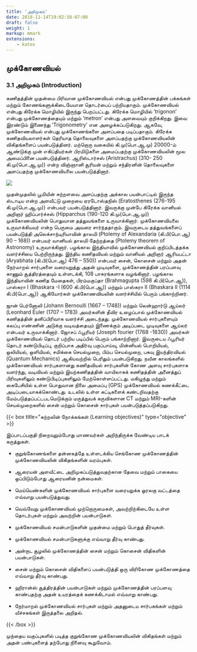 ```yaml
---
title: 'அறிமுகம்'
date: 2018-11-14T19:02:50-07:00
draft: false
weight: 1
markup: mmark
extensions:
    - katex
---
```


## முக்கோணவியல்


### 3.1 அறிமுகம் (Introduction)

கணிதத்தின் முதன்மை பிரிவான முக்கோணவியல் என்பது
முக்கோணத்தின் பக்கங்கள் மற்றும் கோணங்களுக்கிடையேயான
தொடர்பைப் பற்றியதாகும். முக்கோணவியல் என்பது கிரேக்க
மொழியில் இருந்து பெறப்பட்டது. கிரேக்க மொழியில் ‘trigonon’ என்பது
முக்கோணத்தையும் மற்றும் ‘metron’ என்பது அளவையும் குறிக்கிறது.
இவை இரண்டும் இணைந்து ‘Trigonometry’ என அழைக்கப்படுகிறது.
ஆகவே, முக்கோணவியல் என்பது முக்கோணங்களை அளப்பதை
படிப்பதாகும். கிரேக்க கணிதவியலாளர்கள் தெரியாத தொலைவுகளை
அளப்பதற்கு முக்கோணவியலின் விகிதங்களைப் பயன்படுத்தினர்.
மற்றொரு வகையில் கி.மு(பொ.ஆ.மு) 20000-ம் ஆண்டுக்கு முன்
எகிப்தியர்கள் பிரமிடுகளை அமைப்பதற்கு முக்கோணவியலின்
மூல அமைப்பினை பயன்படுத்தினர். ஆரிஸ்டார்சஸ் (Aristrachus)
(310- 250 கி.மு(பொ.ஆ.மு)) என்ற விஞ்ஞானி சூரியன் மற்றும்
சந்திரனின் தொலைவுகளை அளப்பதற்கு முக்கோணவியலை பயன்படுத்தினார்.

![](/books/maths/part-1/trigonometry/trig1.png)

முதன்முதலில் பூமியின் சுற்றளவை அளப்பதற்கு அக்கால பயன்பாட்டில் இருந்த ஸ்டாடிய
என்ற அளவீட்டு முறையை ஏரடோஸ்தநிஸ் (Eratosthenes (276-195 கி.மு(பொ.ஆ.மு)) என்பவர்
பயன்படுத்தினார். இவருக்கு முன்பே கிரேக்க வானியல் அறிஞர் ஹிப்பார்ச்சஸ் (Hipparchus (190-120
கி.மு(பொ.ஆ.மு)) முக்கோணவியலின் பொதுவான தத்துவங்களை உருவாக்கினார். முக்கோணவியலை
உருவாக்கியவர் என்ற பெருமை அவரை சார்ந்ததாகும். இவருடைய தத்துவங்களைப் பயன்படுத்தி
அலெக்சாந்டிரியாவின் தாலமி (Ptolemy of Alexandaria (கி.பி(பொ.ஆ) 90 – 168)) என்பவர் வானியல்
தாலமி தேற்றத்தை (Ptolemy theorem of Astronomy) உருவாக்கினார். பழங்கால இந்தியாவில்
முக்கோணவியல் குறிப்பிடத்தக்க வளர்ச்சியை பெற்றிருந்தது. இந்திய கணிதவியல் மற்றும் வானியல்
அறிஞர் ஆரியபட்டா (Aryabhata (கி.பி(பொ.ஆ) 476 – 550)) என்பவர் சைன், கொசைன் மற்றும் அதன்
நேர்மாறல் சார்புகளை வரையறுத்து அதன் முடிவுகளை, முக்கோணத்தின் பரப்பளவு காணும்
சூத்திரத்தையும் உள்ளடக்கி, 108 பாசுரங்களாக வழங்கினார். பழங்கால இந்தியாவின் கணித
மேதைகள், பிரம்மகுப்தா (Brahmagupta (598 கி.பி(பொ.ஆ)), பாஸ்கரா I (Bhaskara -I (600 கி.பி(பொ.ஆ))
மற்றும் பாஸ்கரா II (Bhaskara II (1114 கி.பி(பொ.ஆ)) ஆகியோர்கள் முக்கோணவியலின் வளர்ச்சியில்
பெரும் பங்காற்றினர்.

ஜான் பெர்னோலி (Johann Bernoulli (1667 – 1748)) மற்றும் லென்ஹார்டு ஆய்லர் (Leonhard Euler
(1707 – 1783) அவர்களின் தீவிர உழைப்பால் முக்கோணவியல் கணிதத்தின் தனிப்பிரிவாக வளர்ச்சி
அடைந்தது. முக்கோணவியல் சார்புகளையும் கலப்பு எண்ணின் அடுக்கு வடிவத்தையும் இணைக்கும்
அடிப்படை முடிவுகளை ஆய்லர் என்பவர் உருவாக்கினார். ஜோசப் ஃபூரியர் (Joseph fourier (1768 -1830))
அவர்கள் முக்கோணவியல் தொடர் பற்றிய படிப்பில் பெரும் பங்காற்றினார். இவருடைய ஃபூரியர் தொடர்
கண்டுபிடிப்பு, குறிப்பாக அதிர்வு பகுப்பாய்வு, மின்னியல் பொறியியல், ஒலியியல், ஒளியியல், சமிக்கை
செயல்முறை, பிம்ப செயல்முறை, பகவு இயந்திரவியல் (Quantum Mechanics) ஆகியவற்றில் பெரிதும்
பயன்படுகிறது. நவீன காலங்களில் முக்கோணவியல் சார்புகளானது கணிதவியல் சார்புகளின் கோண
அளவு சார்புகளாக வளர்ந்து, வடிவியல் மற்றும் இயற்கணிதத்தின் வாயிலாகக் கணிதத்தின் அனைத்துப்
பிரிவுகளிலும் கண்டுபிடிப்புகளிலும் மேற்கொள்ளப்பட்டது. மகிழுந்து மற்றும் கைபேசியில் உள்ள
பொதுவான நிலை அமைப்பு (GPS) முக்கோணவியல் கணக்கீட்டை அடிப்படையாகக்கொண்டது. உடலில்
உள்ள கட்டிகளைக் கண்டறிவதற்கு மேம்படுத்தப்பட்டபடமெடுக்கும் மருத்துவக் கருவிகளான CT மற்றும்
MRI-களின் செயல்முறைகளில் சைன் மற்றும் கொசைன் சார்புகள் பயன்படுத்தப்படுகிறது.

{{< box title="கற்றலின் நோக்கங்கள் (Learning objectives)" type="objective" >}}

இப்பாடப்பகுதி நிறைவுறும்போது மாணவர்கள் அறிந்திருக்க வேண்டிய பாடக் கருத்துகள்.

- குறுங்கோணங்களை தன்னகத்தே உள்ளடக்கிய செங்கோண முக்கோணத்தின்
முக்கோணவியலின் விகிதங்களின் வரம்புகள்.

- ஆரையன் அளவீட்டை அறிமுகப்படுத்துவதற்கான தேவை மற்றும் பாகையை
ஒப்பிடும்போது ஆரையனின் நன்மைகள்.

- மெய்யெண்களின் முக்கோணவியல் சார்புகளை வரையறுக்க ஓரலகு வட்டத்தை
எவ்வாறு பயன்படுத்துவது.

- வெவ்வேறு முக்கோணவியல் முற்றொருமைகள், அவற்றிற்கிடையே உள்ள தொடர்புகள்
மற்றும் அவற்றின் பயன்பாடுகள்.

- முக்கோணவியல் சமன்பாடுகளின் முதன்மை மற்றும் பொதுத் தீர்வுகள்.

- முக்கோணவியல் சமன்பாடுகளுக்கு எவ்வாறு தீர்வு காண்பது.

- அன்றாட சூழலில் முக்கோணத்தின் சைன் மற்றும் கொசைன் விதிகளின் பயன்பாடுகள்.

- சைன் மற்றும் கொசைன் விதிகளைப் பயன்படுத்தி ஒரு விரிகோண முக்கோணத்தை
எவ்வாறு தீர்வு காண்பது.

- ஹிரான்ஸ் சூத்திரத்தின் பயன்பாடுகள் மற்றும் முக்கோணத்தின் பரப்பளவு காண்பதற்கு
அதன் உயரத்தைக் கணக்கிடாமல் எவ்வாறு காண்பது.

- நேர்மாறல் முக்கோணவியல் சார்புகள் மற்றும் அதனுடைய சார்பகங்கள் மற்றும்
வீச்சகங்கள் இருத்தலை அறிதல்.

{{< /box >}}

முந்தைய வகுப்புகளில் படித்த குறுங்கோண முக்கோணவியலின் விகிதங்கள் மற்றும் அதன்
பண்புகளைத் தற்போது நினைவு கூறுவோம்.